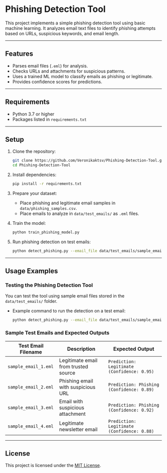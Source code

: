# Phishing Detection Tool

This project implements a simple phishing detection tool using basic machine learning. It analyzes email text files to identify phishing attempts based on URLs, suspicious keywords, and email length.

---

## Features

- Parses email files (`.eml`) for analysis.
- Checks URLs and attachments for suspicious patterns.
- Uses a trained ML model to classify emails as phishing or legitimate.
- Provides confidence scores for predictions.

---

## Requirements

- Python 3.7 or higher
- Packages listed in `requirements.txt`

---

## Setup

1. Clone the repository:

    ```bash
    git clone https://github.com/Veronikaktsv/Phishing-Detection-Tool.git
    cd Phishing-Detection-Tool
    ```

2. Install dependencies:

    ```bash
    pip install -r requirements.txt
    ```

3. Prepare your dataset:
   - Place phishing and legitimate email samples in `data/phishing_samples.csv`.
   - Place emails to analyze in `data/test_emails/` as `.eml` files.

4. Train the model:

    ```bash
    python train_phishing_model.py
    ```

5. Run phishing detection on test emails:

    ```bash
    python detect_phishing.py --email_file data/test_emails/sample_email_1.eml
    ```

---

## Usage Examples

### Testing the Phishing Detection Tool

You can test the tool using sample email files stored in the `data/test_emails/` folder.

- Example command to run the detection on a test email:

    ```bash
    python detect_phishing.py --email_file data/test_emails/sample_email_1.eml
    ```

### Sample Test Emails and Expected Outputs

| Test Email Filename  | Description                          | Expected Output                             |
| -------------------- | ---------------------------------- | ------------------------------------------ |
| `sample_email_1.eml` | Legitimate email from trusted source | `Prediction: Legitimate (Confidence: 0.95)` |
| `sample_email_2.eml` | Phishing email with suspicious URL   | `Prediction: Phishing (Confidence: 0.89)`   |
| `sample_email_3.eml` | Email with suspicious attachment     | `Prediction: Phishing (Confidence: 0.92)`   |
| `sample_email_4.eml` | Legitimate newsletter email          | `Prediction: Legitimate (Confidence: 0.88)` |

---

## License

This project is licensed under the [MIT License](LICENSE).
